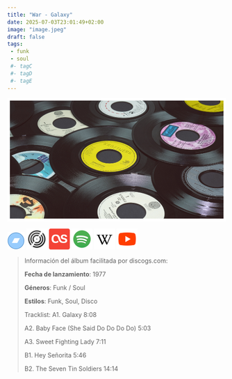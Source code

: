 ```yaml
---
title: "War - Galaxy"
date: 2025-07-03T23:01:49+02:00
image: "image.jpeg"
draft: false
tags:
 - funk
 - soul
 #- tagC
 #- tagD
 #- tagE
---
```

![cover](image.jpeg (War - Galaxy))
 
[![bandcamp](../links/svg/bandcamp.png (bandcamp))](https://bandcamp.com/search?q=War%20Galaxy)
[![discogs](../links/svg/discogs.png (discogs))](https://www.discogs.com/master/116937)
[![lastfm](../links/svg/lastfm.png (lastfm))](https://www.last.fm/music/War/Galaxy)
[![spotify](../links/svg/spotify.png (spotify))](https://open.spotify.com/album/2xdXcf10v4Y9mZfoHpOOsz)
[![wikipedia](../links/svg/wikipedia.png (wikipedia))](https://en.wikipedia.org/wiki/Galaxy_(War_album))
[![youtube](../links/svg/youtube.png (youtube))](https://www.youtube.com/playlist?list=PLU8V1e73wQOMEL5LCQYpGr0aVeIWZd-9h)
 
<!-- [![musicbrainz](../links/svg/musicbrainz.png (musicbrainz))]() -->
 
> Información del álbum facilitada por discogs.com:
> 
> **Fecha de lanzamiento**: 1977
> 
> **Géneros**: Funk / Soul
> 
> **Estilos**: Funk, Soul, Disco
> 
> Tracklist:
>   A1. Galaxy    8:08
> 
>   A2. Baby Face (She Said Do Do Do Do)    5:03
> 
>   A3. Sweet Fighting Lady    7:11
> 
>   B1. Hey Señorita    5:46
> 
>   B2. The Seven Tin Soldiers    14:14
> 
